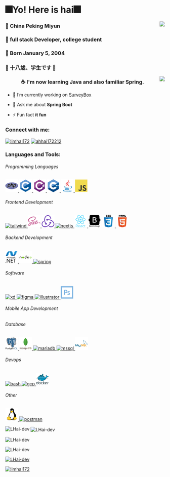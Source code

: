 # 🎆Yo! Here is hai🎆

<a href="https://github.com/LHai-dev">
  <img align="right" src="https://github-readme-stats.vercel.app/api?username=LHai-dev&hide=prs,issues,contribs&count_private=true&show_icons=true&title_color=9400D3&text_color=FF1493&icon_color=fe1afe&bg_color=angle,FFC0CB,ffc0c6,ffc0c1,ffc0c0,ffc4c0,ffc8c0,ffccc0,ffd0c0,ffd4c0,ffd8c0,ffdcc0,ffe0c0,ffe4c0,ffe4c0,ffecc0,fff0c0,fff4c0,fff8c0,fffcc0,f9ffc0,f4ffc0,f4ffc0,e2ffc0&hide_border=true&locale=en&line_height=35" />
</a>

### 🏰 China Peking Miyun
### 📕 full stack Developer, college student
### 🎉 Born January 5, 2004
### 🍥 十八歳、学生です 🍥

<a href="https://github.com/LHai-dev">
  <img align="right" src="https://github-readme-stats.vercel.app/api/top-langs/?username=LHai-dev&layout=compact&hide_title=true&langs_count=10&bg_color=angle,89a2ff,8992ff,898aff,8f89ff,9e89ff,ad89ff,bc89ff,cb89ff,da89ff,e989ff,f089ff,f789ff&text_color=FFD700&hide_border=true">
</a>

### <p align="center"> ☕ I'm now learning Java and also familiar Spring. </p>

- 🔭 I’m currently working on [SurveyBox](https://surveybox.istad.co)

- 💬 Ask me about **Spring Boot**

- ⚡ Fun fact **it fun**

<h3 align="left">Connect with me:</h3>
<p align="left">
<a href="https://twitter.com/limhai172" target="blank"><img align="center" src="https://raw.githubusercontent.com/rahuldkjain/github-profile-readme-generator/master/src/images/icons/Social/twitter.svg" alt="limhai172" height="30" width="40" /></a>
<a href="https://fb.com/ahhai172212" target="blank"><img align="center" src="https://raw.githubusercontent.com/rahuldkjain/github-profile-readme-generator/master/src/images/icons/Social/facebook.svg" alt="ahhai172212" height="30" width="40" /></a>
</p>


<h3 align="left">Languages and Tools:</h3>
<p align="left"> 
  <h6>Programming Languages</h6>
<div>
  <a href="https://www.php.net" target="_blank" rel="noreferrer"> <img src="https://raw.githubusercontent.com/devicons/devicon/master/icons/php/php-original.svg" alt="php" width="40" height="40"/> </a>
    <a href="https://www.cprogramming.com/" target="_blank" rel="noreferrer"> 
      <img src="https://raw.githubusercontent.com/devicons/devicon/master/icons/c/c-original.svg" alt="c" width="40" height="40"/> </a>
   <a href="https://www.w3schools.com/cs/" target="_blank" rel="noreferrer"> <img src="https://raw.githubusercontent.com/devicons/devicon/master/icons/csharp/csharp-original.svg" alt="csharp" width="40" height="40"/> </a> 
  <a href="https://www.w3schools.com/cpp/" target="_blank" rel="noreferrer"> 
        <img src="https://raw.githubusercontent.com/devicons/devicon/master/icons/cplusplus/cplusplus-original.svg" alt="cplusplus" width="40" height="40"/> </a> 
   <a href="https://www.java.com" target="_blank" rel="noreferrer"> <img src="https://raw.githubusercontent.com/devicons/devicon/master/icons/java/java-original.svg" alt="java" width="40" height="40"/> </a>
   <a href="https://developer.mozilla.org/en-US/docs/Web/JavaScript" target="_blank" rel="noreferrer"> <img src="https://raw.githubusercontent.com/devicons/devicon/master/icons/javascript/javascript-original.svg" alt="javascript" width="40" height="40"/> </a> 
</div>


  <h6>Frontend Development</h6>
<div>
     <a href="https://tailwindcss.com/" target="_blank" rel="noreferrer"> <img src="https://www.vectorlogo.zone/logos/tailwindcss/tailwindcss-icon.svg" alt="tailwind" width="40" height="40"/> </a> 
     <a href="https://sass-lang.com" target="_blank" rel="noreferrer"> <img src="https://raw.githubusercontent.com/devicons/devicon/master/icons/sass/sass-original.svg" alt="sass" width="40" height="40"/> </a> 
     <a href="https://redux.js.org" target="_blank" rel="noreferrer"> <img src="https://raw.githubusercontent.com/devicons/devicon/master/icons/redux/redux-original.svg" alt="redux" width="40" height="40"/> </a>
     <a href="https://nextjs.org/" target="_blank" rel="noreferrer"> <img src="https://cdn.worldvectorlogo.com/logos/nextjs-2.svg" alt="nextjs" width="40" height="40"/> </a>
    <a href="https://reactjs.org/" target="_blank" rel="noreferrer"> <img src="https://raw.githubusercontent.com/devicons/devicon/master/icons/react/react-original-wordmark.svg" alt="react" width="40" height="40"/> </a>
   <a href="https://getbootstrap.com" target="_blank" rel="noreferrer"> 
    <img src="https://raw.githubusercontent.com/devicons/devicon/master/icons/bootstrap/bootstrap-plain-wordmark.svg" alt="bootstrap" width="40" height="40"/></a>
    <a href="https://www.w3schools.com/css/" target="_blank" rel="noreferrer"> 
          <img src="https://raw.githubusercontent.com/devicons/devicon/master/icons/css3/css3-original-wordmark.svg" alt="css3" width="40" height="40"/> </a>
    <a href="https://www.w3.org/html/" target="_blank" rel="noreferrer"> <img src="https://raw.githubusercontent.com/devicons/devicon/master/icons/html5/html5-original-wordmark.svg" alt="html5" width="40" height="40"/> </a> 
</div>


  <h6>Backend Development</h6>
<div>
   <a href="https://dotnet.microsoft.com/" target="_blank" rel="noreferrer"> <img src="https://raw.githubusercontent.com/devicons/devicon/master/icons/dot-net/dot-net-original-wordmark.svg" alt="dotnet" width="40" height="40"/> </a>
   <a href="https://nodejs.org" target="_blank" rel="noreferrer"> <img src="https://raw.githubusercontent.com/devicons/devicon/master/icons/nodejs/nodejs-original-wordmark.svg" alt="nodejs" width="40" height="40"/> </a> 
    <a href="https://spring.io/" target="_blank" rel="noreferrer"> <img src="https://www.vectorlogo.zone/logos/springio/springio-icon.svg" alt="spring" width="40" height="40"/> </a> 
</div>


  <h6>Software</h6>
<div>
    <a href="https://www.adobe.com/products/xd.html" target="_blank" rel="noreferrer"> <img src="https://cdn.worldvectorlogo.com/logos/adobe-xd.svg" alt="xd" width="40" height="40"/> </a>
  <a href="https://www.figma.com/" target="_blank" rel="noreferrer"> <img src="https://www.vectorlogo.zone/logos/figma/figma-icon.svg" alt="figma" width="40" height="40"/> </a> 
      <a href="https://www.adobe.com/in/products/illustrator.html" target="_blank" rel="noreferrer"> <img src="https://www.vectorlogo.zone/logos/adobe_illustrator/adobe_illustrator-icon.svg" alt="illustrator" width="40" height="40"/> </a>
    <a href="https://www.photoshop.com/en" target="_blank" rel="noreferrer"> <img src="https://raw.githubusercontent.com/devicons/devicon/master/icons/photoshop/photoshop-line.svg" alt="photoshop" width="40" height="40"/> </a>
</div>

  <h6>Mobile App Development</h6>
<div>
  
</div>

  <h6>Database</h6>
<div>
    <a href="https://www.postgresql.org" target="_blank" rel="noreferrer"> <img src="https://raw.githubusercontent.com/devicons/devicon/master/icons/postgresql/postgresql-original-wordmark.svg" alt="postgresql" width="40" height="40"/> </a>
  <a href="https://www.mongodb.com/" target="_blank" rel="noreferrer"> <img src="https://raw.githubusercontent.com/devicons/devicon/master/icons/mongodb/mongodb-original-wordmark.svg" alt="mongodb" width="40" height="40"/> </a> 
     <a href="https://mariadb.org/" target="_blank" rel="noreferrer"> <img src="https://www.vectorlogo.zone/logos/mariadb/mariadb-icon.svg" alt="mariadb" width="40" height="40"/> </a> 
     <a href="https://www.microsoft.com/en-us/sql-server" target="_blank" rel="noreferrer"> <img src="https://www.svgrepo.com/show/303229/microsoft-sql-server-logo.svg" alt="mssql" width="40" height="40"/> </a>
 <a href="https://www.mysql.com/" target="_blank" rel="noreferrer"> <img src="https://raw.githubusercontent.com/devicons/devicon/master/icons/mysql/mysql-original-wordmark.svg" alt="mysql" width="40" height="40"/> </a>
</div>

  <h6>Devops</h6>
<div>
<a href="https://www.gnu.org/software/bash/" target="_blank" rel="noreferrer"> 
  <img src="https://www.vectorlogo.zone/logos/gnu_bash/gnu_bash-icon.svg" alt="bash" width="40" height="40"/> </a> 
  <a href="https://cloud.google.com" target="_blank" rel="noreferrer"> <img src="https://www.vectorlogo.zone/logos/google_cloud/google_cloud-icon.svg" alt="gcp" width="40" height="40"/> </a>
        <a href="https://www.docker.com/" target="_blank" rel="noreferrer"> <img src="https://raw.githubusercontent.com/devicons/devicon/master/icons/docker/docker-original-wordmark.svg" alt="docker" width="40" height="40"/> </a> 
</div>


<h6>Other</h6>
<div>
     
 <a href="https://www.linux.org/" target="_blank" rel="noreferrer"> <img src="https://raw.githubusercontent.com/devicons/devicon/master/icons/linux/linux-original.svg" alt="linux" width="40" height="40"/> </a> 
 <a href="https://postman.com" target="_blank" rel="noreferrer"> <img src="https://www.vectorlogo.zone/logos/getpostman/getpostman-icon.svg" alt="postman" width="40" height="40"/> </a> 
    
</div>




  
  
 </p>

<p><img align="left" src="https://github-readme-stats.vercel.app/api/top-langs?username=LHai-dev&show_icons=true&locale=en&layout=compact" alt="LHai-dev" /></p>

<p>&nbsp;<img align="center" src="https://github-readme-stats.vercel.app/api?username=LHai-dev&show_icons=true&locale=en" alt="LHai-dev" /></p>

<p><img align="center" src="https://github-readme-streak-stats.herokuapp.com/?user=LHai-dev&" alt="LHai-dev" /></p>

<p align="left"> <img src="https://komarev.com/ghpvc/?username=LHai-dev&label=Profile%20views&color=0e75b6&style=flat" alt="LHai-dev" /> </p>

<p align="left"> <a href="https://github.com/ryo-ma/github-profile-trophy"><img src="https://github-profile-trophy.vercel.app/?username=LHai-dev" alt="LHai-dev" /></a> </p>

<p align="left"> <a href="https://twitter.com/limhai172" target="blank"><img src="https://img.shields.io/twitter/follow/limhai172?logo=twitter&style=for-the-badge" alt="limhai172" /></a> </p>

